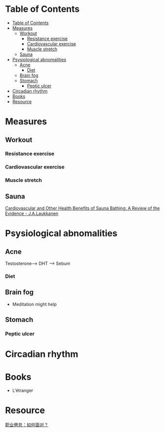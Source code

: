 # Table of Contents
- [Table of Contents](#table-of-contents)
- [Measures](#measures)
  - [Workout](#workout)
    - [Resistance exercise](#resistance-exercise)
    - [Cardiovascular exercise](#cardiovascular-exercise)
    - [Muscle stretch](#muscle-stretch)
  - [Sauna](#sauna)
- [Psysiological abnomalities](#psysiological-abnomalities)
  - [Acne](#acne)
    - [Diet](#diet)
  - [Brain fog](#brain-fog)
  - [Stomach](#stomach)
    - [Peptic ulcer](#peptic-ulcer)
- [Circadian rhythm](#circadian-rhythm)
- [Books](#books)
- [Resource](#resource)
# Measures
## Workout
### Resistance exercise
### Cardiovascular exercise
### Muscle stretch
## Sauna
[Cardiovascular and Other Health Benefits of Sauna Bathing: A Review of the Evidence - J.A.Laukkanen](https://www.mayoclinicproceedings.org/article/S0025-6196(18)30275-1/fulltext)

# Psysiological abnomalities
## Acne
Testosterone--> DHT --> Sebum 
### Diet
## Brain fog
- Meditation might help
## Stomach
### Peptic ulcer

# Circadian rhythm

# Books
- L'étranger

# Resource
[职业倦怠：如何面对？](https://time.geekbang.org/column/article/44270)